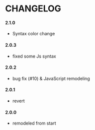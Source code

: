 # CHANGELOG

#### 2.1.0

- Syntax color change

#### 2.0.3

- fixed some Js syntax

#### 2.0.2

- bug fix (#10) & JavaScript remodeling

#### 2.0.1

- revert

#### 2.0.0

- remodeled from start
